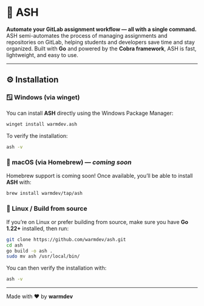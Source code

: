 # 🚀 ASH

**Automate your GitLab assignment workflow — all with a single command.**  
ASH semi-automates the process of managing assignments and repositories on GitLab, helping students and developers save time and stay organized.
Built with **Go** and powered by the **Cobra framework**, ASH is fast, lightweight, and easy to use.

---

## ⚙️ Installation

### 🪟 Windows (via **winget**)

You can install **ASH** directly using the Windows Package Manager:

```bash
winget install warmdev.ash
```

To verify the installation:

```bash
ash -v
```

### 🍎 macOS (via **Homebrew**) — _coming soon_

Homebrew support is coming soon! Once available, you’ll be able to install **ASH** with:

```bash
brew install warmdev/tap/ash
```

### 🐧 Linux / Build from source

If you’re on Linux or prefer building from source, make sure you have **Go 1.22+** installed, then run:

```bash
git clone https://github.com/warmdev/ash.git
cd ash
go build -o ash .
sudo mv ash /usr/local/bin/
```

You can then verify the installation with:

```bash
ash -v
```

---

Made with ❤️ by **warmdev**
